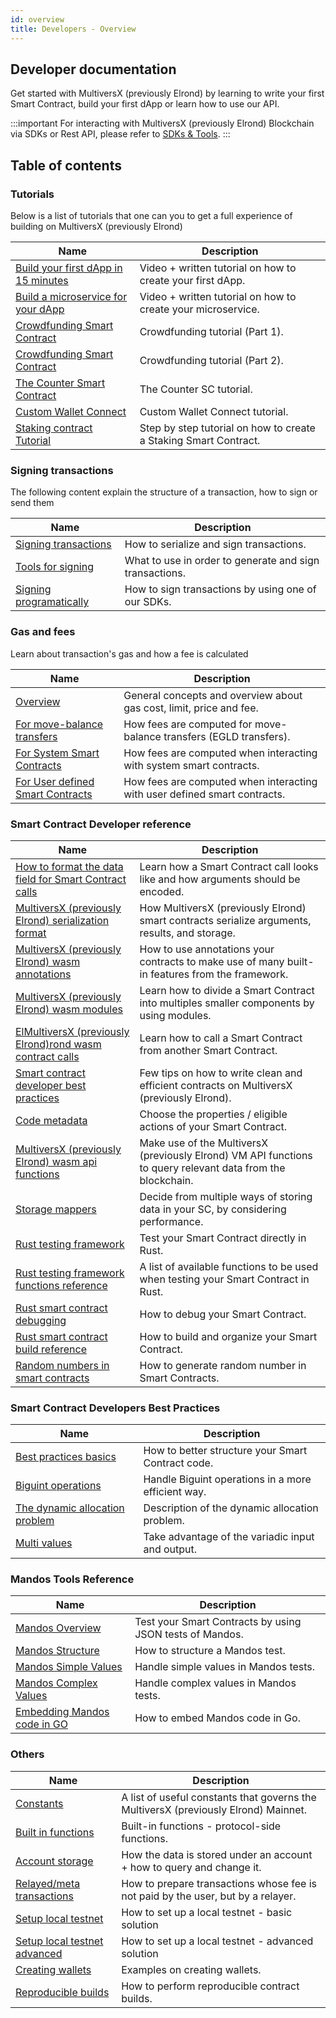 ```yaml
---
id: overview
title: Developers - Overview
---
```


## Developer documentation

Get started with MultiversX (previously Elrond) by learning to write your first Smart Contract, build your first dApp or learn how to use our
API.

:::important
For interacting with MultiversX (previously Elrond) Blockchain via SDKs or Rest API, please refer to [SDKs & Tools](/sdk-and-tools/overview).
:::

## Table of contents

### Tutorials

Below is a list of tutorials that one can you to get a full experience of building on MultiversX (previously Elrond)

| Name                                                                                | Description                                                      |
| ----------------------------------------------------------------------------------- | ---------------------------------------------------------------- |
| [Build your first dApp in 15 minutes](/developers/tutorials/your-first-dapp)        | Video + written tutorial on how to create your first dApp.       |
| [Build a microservice for your dApp](/developers/tutorials/your-first-microservice) | Video + written tutorial on how to create your microservice.     |
| [Crowdfunding Smart Contract](/developers/tutorials/crowdfunding-p1)                | Crowdfunding tutorial (Part 1).                                  |
| [Crowdfunding Smart Contract](/developers/tutorials/crowdfunding-p2)                | Crowdfunding tutorial (Part 2).                                  |
| [The Counter Smart Contract](/developers/tutorials/counter)                         | The Counter SC tutorial.                                         |
| [Custom Wallet Connect](/developers/tutorials/custom-wallet-connect)                | Custom Wallet Connect tutorial.                                  |
| [Staking contract Tutorial](/developers/tutorials/staking-contract)                 | Step by step tutorial on how to create a Staking Smart Contract. |

### Signing transactions

The following content explain the structure of a transaction, how to sign or send them

| Name                                                                                 | Description                                             |
| ------------------------------------------------------------------------------------ | ------------------------------------------------------- |
| [Signing transactions](/developers/signing-transactions/signing-transactions)        | How to serialize and sign transactions.                 |
| [Tools for signing](/developers/signing-transactions/tools-for-signing)              | What to use in order to generate and sign transactions. |
| [Signing programatically](/developers/signing-transactions/signing-programmatically) | How to sign transactions by using one of our SDKs.      |

### Gas and fees

Learn about transaction's gas and how a fee is calculated

| Name                                                                                      | Description                                                               |
| ----------------------------------------------------------------------------------------- | ------------------------------------------------------------------------- |
| [Overview](/developers/gas-and-fees/overview)                                             | General concepts and overview about gas cost, limit, price and fee.       |
| [For move-balance transfers](/developers/gas-and-fees/egld-transfers)                     | How fees are computed for move-balance transfers (EGLD transfers).        |
| [For System Smart Contracts](/developers/gas-and-fees/system-smart-contracts)             | How fees are computed when interacting with system smart contracts.       |
| [For User defined Smart Contracts](/developers/gas-and-fees/user-defined-smart-contracts) | How fees are computed when interacting with user defined smart contracts. |

### Smart Contract Developer reference

| Name                                                                                                                     | Description                                                                                                 |
| ------------------------------------------------------------------------------------------------------------------------ | ----------------------------------------------------------------------------------------------------------- |
| [How to format the data field for Smart Contract calls](/developers/sc-calls-format)                                     | Learn how a Smart Contract call looks like and how arguments should be encoded.                             |
| [MultiversX (previously Elrond) serialization format](/developers/developer-reference/elrond-serialization-format)       | How MultiversX (previously Elrond) smart contracts serialize arguments, results, and storage.               |
| [MultiversX (previously Elrond) wasm annotations](/developers/developer-reference/elrond-wasm-annotations)               | How to use annotations your contracts to make use of many built-in features from the framework.             |
| [MultiversX (previously Elrond) wasm modules](/developers/developer-reference/elrond-wasm-modules)                       | Learn how to divide a Smart Contract into multiples smaller components by using modules.                    |
| [ElMultiversX (previously Elrond)rond wasm contract calls](/developers/developer-reference/elrond-wasm-contract-calls)   | Learn how to call a Smart Contract from another Smart Contract.                                             |
| [Smart contract developer best practices](/developers/developer-reference/smart-contract-developer-best-practices)       | Few tips on how to write clean and efficient contracts on MultiversX (previously Elrond).                   |
| [Code metadata](/developers/developer-reference/code-metadata)                                                           | Choose the properties / eligible actions of your Smart Contract.                                            |
| [MultiversX (previously Elrond) wasm api functions](/developers/developer-reference/elrond-wasm-api-functions)           | Make use of the MultiversX (previously Elrond) VM API functions to query relevant data from the blockchain. |
| [Storage mappers](/developers/developer-reference/storage-mappers)                                                       | Decide from multiple ways of storing data in your SC, by considering performance.                           |
| [Rust testing framework](/developers/developer-reference/rust-testing-framework)                                         | Test your Smart Contract directly in Rust.                                                                  |
| [Rust testing framework functions reference](/developers/developer-reference/rust-testing-framework-functions-reference) | A list of available functions to be used when testing your Smart Contract in Rust.                          |
| [Rust smart contract debugging](/developers/developer-reference/rust-smart-contract-debugging)                           | How to debug your Smart Contract.                                                                           |
| [Rust smart contract build reference](/developers/developer-reference/smart-contract-build-reference)                    | How to build and organize your Smart Contract.                                                              |
| [Random numbers in smart contracts](/developers/developer-reference/random-numbers-in-smart-contracts)                   | How to generate random number in Smart Contracts.                                                           |

### Smart Contract Developers Best Practices

| Name                                                                                        | Description                                        |
| ------------------------------------------------------------------------------------------- | -------------------------------------------------- |
| [Best practices basics](/developers/best-practices/best-practices-basics)                   | How to better structure your Smart Contract code.  |
| [Biguint operations](/developers/best-practices/biguint-operations)                         | Handle Biguint operations in a more efficient way. |
| [The dynamic allocation problem](/developers/best-practices/the-dynamic-allocation-problem) | Description of the dynamic allocation problem.     |
| [Multi values](/developers/best-practices/multi-values)                                     | Take advantage of the variadic input and output.   |

### Mandos Tools Reference

| Name                                                                 | Description                                              |
| -------------------------------------------------------------------- | -------------------------------------------------------- |
| [Mandos Overview](/developers/mandos-reference/overview)             | Test your Smart Contracts by using JSON tests of Mandos. |
| [Mandos Structure](/developers/mandos-reference/structure)           | How to structure a Mandos test.                          |
| [Mandos Simple Values](/developers/mandos-reference/values-simple)   | Handle simple values in Mandos tests.                    |
| [Mandos Complex Values](/developers/mandos-reference/values-complex) | Handle complex values in Mandos tests.                   |
| [Embedding Mandos code in GO](/developers/mandos-reference/embed)    | How to embed Mandos code in Go.                          |

### Others

| Name                                                                     | Description                                                                         |
| ------------------------------------------------------------------------ | ----------------------------------------------------------------------------------- |
| [Constants](/developers/constants)                                       | A list of useful constants that governs the MultiversX (previously Elrond) Mainnet. |
| [Built in functions](/developers/built-in-functions)                     | Built-in functions - protocol-side functions.                                       |
| [Account storage](/developers/account-storage)                           | How the data is stored under an account + how to query and change it.               |
| [Relayed/meta transactions](/developers/relayed-transactions)            | How to prepare transactions whose fee is not paid by the user, but by a relayer.    |
| [Setup local testnet](/developers/setup-local-testnet)                   | How to set up a local testnet - basic solution                                      |
| [Setup local testnet advanced](/developers/setup-local-testnet-advanced) | How to set up a local testnet - advanced solution                                   |
| [Creating wallets](/developers/creating-wallets)                         | Examples on creating wallets.                                                       |
| [Reproducible builds](/developers/reproducible-contract-builds)          | How to perform reproducible contract builds.                                        |
